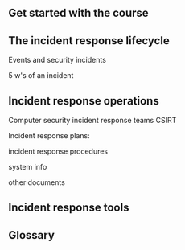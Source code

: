<h2>Get started with the course</h2>
<h2>The incident response lifecycle</h2>

Events and security incidents

5 w's of an incident

<h2>Incident response operations</h2>

Computer security incident response teams CSIRT

Incident response plans:

incident response procedures

system info

other documents

<h2>Incident response tools</h2>



<h2>Glossary</h2>